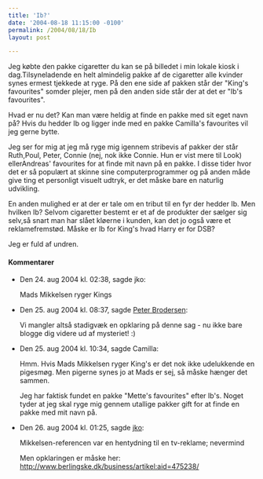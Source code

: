 ```yaml
---
title: 'Ib?'
date: '2004-08-18 11:15:00 -0100'
permalink: /2004/08/18/Ib
layout: post

---
```

Jeg købte den pakke cigaretter du kan se på billedet i min lokale kiosk i dag.Tilsyneladende en helt almindelig pakke af de cigaretter alle kvinder synes ermest tjekkede at ryge. På den ene side af pakken står der "King's favourites" somder plejer, men på den anden side står der at det er "Ib's favourites".

<amp-img alt="Ibs cigaretter"
  src="{{ site.baseurl }}{% link assets/images/things/Prinsib.png %}"
  width="280"
  height="349"
  layout="responsive"></amp-img>
Hvad er nu det? Kan man være heldig at finde en pakke med sit eget navn på? Hvis du hedder Ib og ligger inde med en pakke Camilla's favourites vil jeg gerne bytte.

Jeg ser for mig at jeg må ryge mig igennem stribevis af pakker der står Ruth,Poul, Peter, Connie (nej, nok ikke Connie. Hun er vist mere til Look) ellerAndreas' favourites for at finde mit navn på en pakke. I disse tider hvor det er så populært at skinne sine computerprogrammer og på anden måde give ting et personligt visuelt udtryk, er det måske bare en naturlig udvikling.

En anden mulighed er at der er tale om en tribut til en fyr der hedder Ib. Men hvilken Ib? Selvom cigaretter bestemt er et af de produkter der sælger sig selv,så snart man har slået kløerne i kunden, kan det jo også være et reklamefremstød. Måske er Ib for King's hvad Harry er for DSB?

Jeg er fuld af undren.

<div class="vintage-comments">
<h4>Kommentarer </h4>
<ul class="vintage-comments-list"><li>
<p class="comment-meta">Den <time datetime="2004-08-24T14:38:30+02:00">24. aug 2004 kl.  02:38</time>, sagde jko:</p>
<p>Mads Mikkelsen ryger Kings</p>
</li>
<li>
<p class="comment-meta">Den <time datetime="2004-08-25T20:37:21+02:00">25. aug 2004 kl.  08:37</time>, sagde <a href="http://pe.ter.dk/">Peter Brodersen</a>:</p>
<p>Vi mangler altså stadigvæk en opklaring på denne sag - nu ikke bare blogge dig videre ud af mysteriet! :)</p>
</li>
<li>
<p class="comment-meta">Den <time datetime="2004-08-25T22:34:00+02:00">25. aug 2004 kl.  10:34</time>, sagde Camilla:</p>
<p>Hmm. Hvis Mads Mikkelsen ryger King's er det nok ikke udelukkende en pigesmøg. Men pigerne synes jo at Mads er sej, så måske hænger det sammen.</p>
<p>Jeg har faktisk fundet en pakke "Mette's favourites" efter Ib's. Noget tyder at jeg skal ryge mig gennem utallige pakker gift for at finde en pakke med mit navn på.</p>
</li>
<li>
<p class="comment-meta">Den <time datetime="2004-08-26T13:25:16+02:00">26. aug 2004 kl.  01:25</time>, sagde <a href="http://www.berlingske.dk/business/artikel:aid=475238/">jko</a>:</p>
<p>Mikkelsen-referencen var en hentydning til en tv-reklame; nevermind</p>
<p>Men opklaringen er måske her:<br /><a href="http://www.berlingske.dk/business/artikel:aid=475238/">http://www.berlingske.dk/business/artikel:aid=475238/</a></p>
</li>
</ul>
</div>
